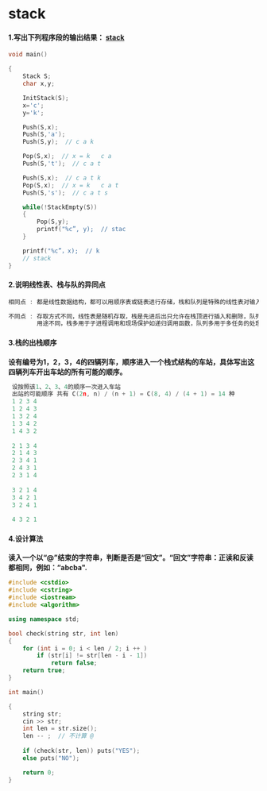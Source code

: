 # stack

#### 1.写出下列程序段的输出结果： <u>stack</u>

```c++
void main()

{  
    Stack S; 
    char x,y;

    InitStack(S);
    x='c';
    y='k';

    Push(S,x);
    Push(S,'a');
    Push(S,y);  // c a k

    Pop(S,x);  // x = k   c a
    Push(S,'t');  // c a t

    Push(S,x);  // c a t k
    Pop(S,x);  // x = k   c a t 
    Push(S,'s');  // c a t s

    while(!StackEmpty(S))
    {    
        Pop(S,y);
        printf("%c”, y);  // stac    
    }

    printf("%c”，x);  // k
    // stack
}
```

#### 2.说明线性表、栈与队的异同点

```c++
相同点 : 都是线性数据结构，都可以用顺序表或链表进行存储，栈和队列是特殊的线性表对输入和输出进行了不同的限制。

不同点 : 存取方式不同，线性表是随机存取，栈是先进后出只允许在栈顶进行插入和删除，队列是先进先出只允许在队尾进行插入在对头进行删除。
      	用途不同，栈多用于子进程调用和现场保护如递归调用函数，队列多用于多任务的处理先来先服务。
```

#### 3.栈的出栈顺序

**设有编号为1，2，3，4的四辆列车，顺序进入一个栈式结构的车站，具体写出这四辆列车开出车站的所有可能的顺序。**

```c++
 设按照该1、2、3、4的顺序一次进入车站
 出站的可能顺序 共有 C(2n, n) / (n + 1) = C(8, 4) / (4 + 1) = 14 种
 1 2 3 4 
 1 2 4 3
 1 3 2 4
 1 3 4 2
 1 4 3 2
 
 2 1 3 4
 2 1 4 3
 2 3 4 1
 2 4 3 1
 2 3 1 4
 
 3 2 1 4
 3 4 2 1 
 3 2 4 1
 
 4 3 2 1
```

#### 4.设计算法

**读入一个以“@”结束的字符串，判断是否是“回文”。“回文”字符串：正读和反读都相同，例如：“abcba".**

```c++
#include <cstdio>
#include <cstring>
#include <iostream>
#include <algorithm>

using namespace std;

bool check(string str, int len)
{
    for (int i = 0; i < len / 2; i ++ )
        if (str[i] != str[len - i - 1])
            return false;
    return true;
}

int main()

{
    string str;
    cin >> str;
    int len = str.size();
    len -- ;  // 不计算 @
    
    if (check(str, len)) puts("YES");
    else puts("NO");

    return 0;
}
```




